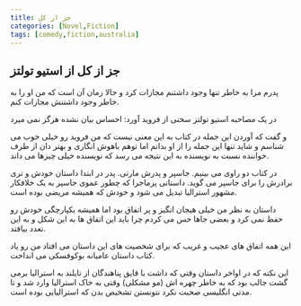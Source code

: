 ```yaml
---
title: جز از کل
categories: [Novel,Fiction]
tags: [comedy,fiction,australia]
---
```


<style type="text/css"> 
@font-face { font-family: 'Roya'; src: url('../../roya.ttf'); } 
.px-1 {
    font-family: Roya; direction: rtl;
}
</style> 

## جز از کل از استیو تولتز

پدرم مرا به خاطر تنها وجود داشتنم مجازات کرد و حالا زمان آن است که من او را به خاطر وجود داشتنش مجازات کنم. 

در یک مصاحبه  استیو تولتز سخنی از فروید آورد:
احساس بیان نشده هرگز نمی میرد

و گفت که آوردن این جمله در کتاب به این معنی نیست که من فروید رو خیلی خوب می شناسم و شاید تنها این جمله را از او بدانم اما توهم باهوش انگاری و بهتر دان از طرف خواننده نسبت به نویسنده به این نتیجه می رسد که نویسنده خیلی چیزها می داند. 

در کتاب دو راوی می بینیم. جاسپر و پدرش مارتی. پدر در ابتدا داستان خودش و تری برادرش را برای جاسپر می گوید.
داستانی پرماجرا که چطور عموی جاسپر به یک خلافکار مشهور استرالیا تبدیل می شود و خودش که همیشه مریضی بوده است.

داستان به نظر من خیلی هیجان انگیز و پر اتفاق بود اما همیشه یکپارچگی خودش رو حفظ نمی کرد و بعضی جاها حس می کردم چرا باید این اتفاق ها به این شکل و به این تعدد بیافتد.


این همه اتفاق های عجیب و غریب که برای شخصیت های این داستان می افتاد من رو یاد کتاب داستان عامیانه بوکوفسکی می انداخت.

این نکته که در اواخر داستان وقتی که داشت با قایق پناهندگان از تایلند به استرالیا برمی گشت جالب بود که به خاطر چهره اش (مو مشکلی) وقتی به خاک استرالیا وارد شد و تا مدتی انگلیسی صحبت نکرد نتونستن تشخیص بدن که استرالیایی بوده است.